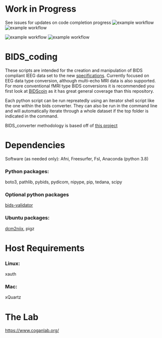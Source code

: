 # Work in Progress
See issues for updates on code completion progress
![example workflow](https://github.com/coganlab/BIDS_coding/actions/workflows/Ubuntu_test.yml/badge.svg)
![example workflow](https://github.com/coganlab/BIDS_coding/actions/workflows/Windows_test.yml/badge.svg)

![example workflow](https://github.com/coganlab/BIDS_coding/actions/workflows/Ubuntu_test.yml/badge.svg)
![example workflow](https://github.com/coganlab/BIDS_coding/actions/workflows/Windows_test.yml/badge.svg)

# BIDS_coding
These scripts are intended for the creation and manipulation of BIDS compliant IEEG data set to the new [specifications](https://bids-specification.readthedocs.io/en/stable/04-modality-specific-files/04-intracranial-electroencephalography.html). Currently focused on EEG data type conversion, although multi-echo MRI data is also supported. For more conventional fMRI type BIDS conversions it is recommended you first look at [BIDScoin](https://github.com/Donders-Institute/bidscoin) as it has great general coverage than this repository.

Each python script can be run repreatedly using an iterator shell script like the one within the bids converter.
They can also be run in the command line and will automatically iterate through a whole dataset if the top folder is indicated in the command.

BIDS_converter methodology is based off of [this project](https://github.com/SIMEXP/Data2Bids)

# Dependencies 
Software (as needed only):
Afni, Freesurfer, Fsl, Anaconda (python 3.8)

### Python packages: 
boto3, pathlib, pybids, pydicom, nipype, pip, tedana, scipy

### Optional python packages
[bids-validator](https://github.com/bids-standard/bids-validator)

### Ubuntu packages:
[dcm2niix](https://github.com/rordenlab/dcm2niix), pigz

# Host Requirements

### Linux:
xauth

### Mac:
xQuartz

# The Lab
https://www.coganlab.org/
